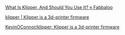 [What Is Klipper, And Should You Use It? « Fabbaloo](https://www.fabbaloo.com/news/what-is-klipper-and-should-you-use-it)

[klipper | Klipper is a 3d-printer firmware](https://www.klipper3d.org/)

[KevinOConnor/klipper: Klipper is a 3d-printer firmware](https://github.com/KevinOConnor/klipper)
